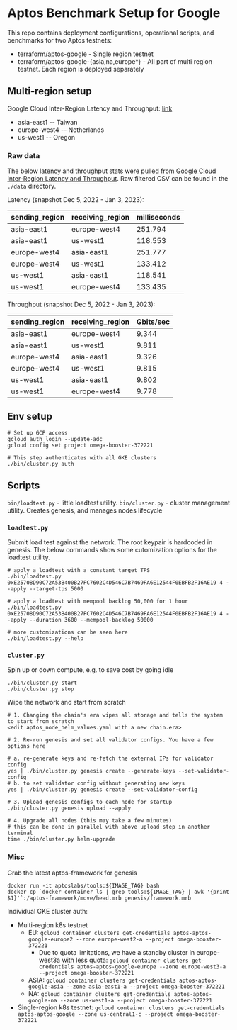 # Aptos Benchmark Setup for Google

This repo contains deployment configurations, operational scripts, and benchmarks for two Aptos testnets:
* terraform/aptos-google - Single region testnet
* terraform/aptos-google-{asia,na,europe*} - All part of multi region testnet. Each region is deployed separately

## Multi-region setup

Google Cloud Inter-Region Latency and Throughput: [link](https://datastudio.google.com/u/0/reporting/fc733b10-9744-4a72-a502-92290f608571/page/70YCB)
* asia-east1 -- Taiwan
* europe-west4 -- Netherlands
* us-west1 -- Oregon

### Raw data

The below latency and throughput stats were pulled from [Google Cloud Inter-Region Latency and Throughput](https://datastudio.google.com/u/0/reporting/fc733b10-9744-4a72-a502-92290f608571/page/70YCB). Raw filtered CSV can be found in the `./data` directory.

Latency (snapshot Dec 5, 2022 - Jan 3, 2023):

|sending_region|receiving_region|milliseconds|
|--------------|----------------|------------|
|asia-east1    |europe-west4    |251.794     |
|asia-east1    |us-west1        |118.553     |
|europe-west4  |asia-east1      |251.777     |
|europe-west4  |us-west1        |133.412     |
|us-west1      |asia-east1      |118.541     |
|us-west1      |europe-west4    |133.435     |


Throughput (snapshot Dec 5, 2022 - Jan 3, 2023):

|sending_region|receiving_region|Gbits/sec|
|--------------|----------------|---------|
|asia-east1    |europe-west4    |9.344    |
|asia-east1    |us-west1        |9.811    |
|europe-west4  |asia-east1      |9.326    |
|europe-west4  |us-west1        |9.815    |
|us-west1      |asia-east1      |9.802    |
|us-west1      |europe-west4    |9.778    |

## Env setup

```
# Set up GCP access
gcloud auth login --update-adc
gcloud config set project omega-booster-372221

# This step authenticates with all GKE clusters
./bin/cluster.py auth
```

## Scripts

`bin/loadtest.py` - little loadtest utility.
`bin/cluster.py` - cluster management utility. Creates genesis, and manages nodes lifecycle

### `loadtest.py`

Submit load test against the network. The root keypair is hardcoded in genesis. The below commands show some cutomization options for the loadtest utility.

```
# apply a loadtest with a constant target TPS
./bin/loadtest.py 0xE25708D90C72A53B400B27FC7602C4D546C7B7469FA6E12544F0EBFB2F16AE19 4 --apply --target-tps 5000

# apply a loadtest with mempool backlog 50,000 for 1 hour
./bin/loadtest.py 0xE25708D90C72A53B400B27FC7602C4D546C7B7469FA6E12544F0EBFB2F16AE19 4 --apply --duration 3600 --mempool-backlog 50000

# more customizations can be seen here
./bin/loadtest.py --help
```

### `cluster.py`

Spin up or down compute, e.g. to save cost by going idle

```
./bin/cluster.py start
./bin/cluster.py stop
```

Wipe the network and start from scratch

```
# 1. Changing the chain's era wipes all storage and tells the system to start from scratch
<edit aptos_node_helm_values.yaml with a new chain.era>

# 2. Re-run genesis and set all validator configs. You have a few options here

# a. re-generate keys and re-fetch the external IPs for validator config
yes | ./bin/cluster.py genesis create --generate-keys --set-validator-config
# b. to set validator config without generating new keys
yes | ./bin/cluster.py genesis create --set-validator-config

# 3. Upload genesis configs to each node for startup
./bin/cluster.py genesis upload --apply

# 4. Upgrade all nodes (this may take a few minutes)
# this can be done in parallel with above upload step in another terminal
time ./bin/cluster.py helm-upgrade
```

### Misc

Grab the latest aptos-framework for genesis

```
docker run -it aptoslabs/tools:${IMAGE_TAG} bash
docker cp `docker container ls | grep tools:${IMAGE_TAG} | awk '{print $1}'`:/aptos-framework/move/head.mrb genesis/framework.mrb 
```

Individual GKE cluster auth:
* Multi-region k8s testnet
  * EU: `gcloud container clusters get-credentials aptos-aptos-google-europe2 --zone europe-west2-a --project omega-booster-372221`
    * Due to quota limitations, we have a standby cluster in europe-west3a with less quota: `gcloud container clusters get-credentials aptos-aptos-google-europe --zone europe-west3-a --project omega-booster-372221`
  * ASIA: `gcloud container clusters get-credentials aptos-aptos-google-asia --zone asia-east1-a --project omega-booster-372221`
  * NA: `gcloud container clusters get-credentials aptos-aptos-google-na --zone us-west1-a --project omega-booster-372221`
* Single-region k8s testnet: `gcloud container clusters get-credentials aptos-aptos-google --zone us-central1-c --project omega-booster-372221`
